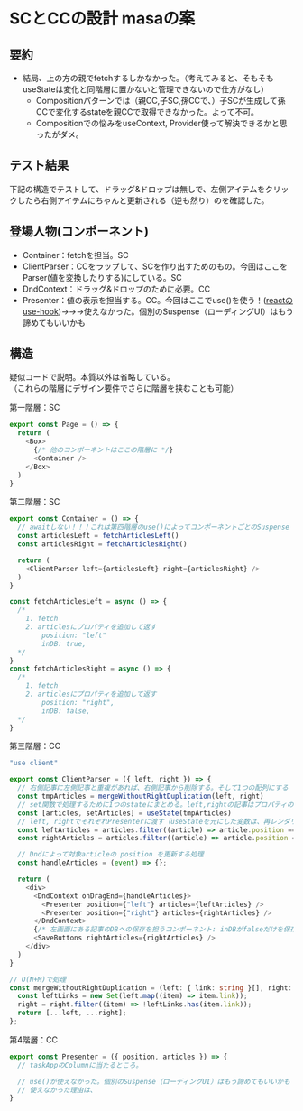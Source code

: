 # SCとCCの設計 masaの案
## 要約
- 結局、上の方の親でfetchするしかなかった。（考えてみると、そもそもuseStateは変化と同階層に置かないと管理できないので仕方がなし）
  - Compositionパターンでは（親CC,子SC,孫CCで、）子SCが生成して孫CCで変化するstateを親CCで取得できなかった。よって不可。
  - Compositionでの悩みをuseContext, Provider使って解決できるかと思ったがダメ。


## テスト結果
下記の構造でテストして、ドラッグ&ドロップは無しで、左側アイテムをクリックしたら右側アイテムにちゃんと更新される（逆も然り）のを確認した。

## 登場人物(コンポーネント)
- Container：fetchを担当。SC
- ClientParser：CCをラップして、SCを作り出すためのもの。今回はここをParser(値を変換したりする)にしている。SC
- DndContext：ドラッグ&ドロップのために必要。CC
- Presenter：値の表示を担当する。CC。今回はここでuse()を使う！([reactのuse-hook](https://react.dev/reference/react/use#streaming-data-from-server-to-client))→→→使えなかった。個別のSuspense（ローディングUI）はもう諦めてもいいかも


## 構造
疑似コードで説明。本質以外は省略している。  
（これらの階層にデザイン要件でさらに階層を挟むことも可能）

第一階層：SC
```ts
export const Page = () => {
  return (
    <Box>
      {/* 他のコンポーネントはここの階層に */} 
      <Container />
    </Box>
  )
}
```

第二階層：SC
```ts
export const Container = () => {
  // awaitしない！！！これは第四階層のuse()によってコンポーネントごとのSuspense（ローディングUI）を実現するため
  const articlesLeft = fetchArticlesLeft()
  const articlesRight = fetchArticlesRight()

  return (
    <ClientParser left={articlesLeft} right={articlesRight} />
  )
}

const fetchArticlesLeft = async () => {
  /*
    1. fetch
    2. articlesにプロパティを追加して返す
        position: "left"
        inDB: true,
  */
}
const fetchArticlesRight = async () => {
  /*
    1. fetch
    2. articlesにプロパティを追加して返す
        position: "right",
        inDB: false,
  */
}
```

第三階層：CC
```ts
"use client"

export const ClientParser = ({ left, right }) => {
  // 右側記事に左側記事と重複があれば、右側記事から削除する。そして1つの配列にする
  const tmpArticles = mergeWithoutRightDuplication(left, right)
  // set関数で処理するために1つのstateにまとめる。left,rightの記事はプロパティの`position`で区別
  const [articles, setArticles] = useState(tmpArticles)
  // left, rightでそれぞれPresenterに渡す（useStateを元にした変数は、再レンダリングのたびに再計算される）
  const leftArticles = articles.filter((article) => article.position === "left");
  const rightArticles = articles.filter((article) => article.position === "right");

  // Dndによって対象articleの position を更新する処理
  const handleArticles = (event) => {};

  return (
    <div>
      <DndContext onDragEnd={handleArticles}>
        <Presenter position={"left"} articles={leftArticles} />
        <Presenter position={"right"} articles={rightArticles} />
      </DndContext>
      {/* 左画面にある記事のDBへの保存を担うコンポーネント: inDBがfalseだけを保存 */}
      <SaveButtons rightArticles={rightArticles} />
    </div>
  )
}

// O(N+M)で処理
const mergeWithoutRightDuplication = (left: { link: string }[], right: { link: string }[]) => {
  const leftLinks = new Set(left.map((item) => item.link));
  right = right.filter((item) => !leftLinks.has(item.link));
  return [...left, ...right];
};
```

第4階層：CC
```ts
export const Presenter = ({ position, articles }) => {
  // taskAppのColumnに当たるところ。

  // use()が使えなかった。個別のSuspense（ローディングUI）はもう諦めてもいいかも
  // 使えなかった理由は、
}
```
